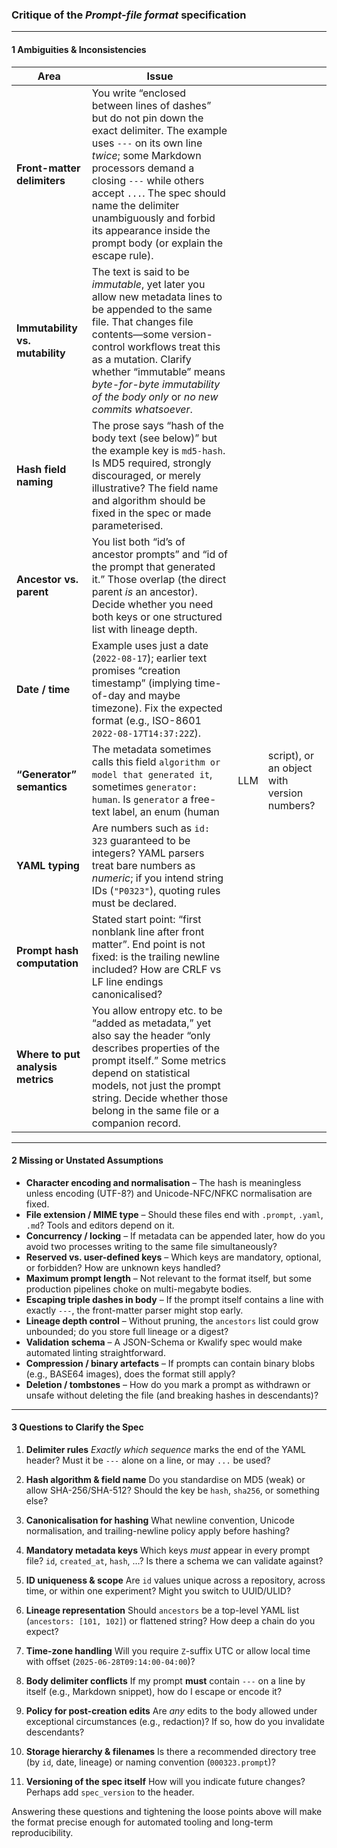 ### Critique of the *Prompt-file format* specification

---

#### 1  Ambiguities & Inconsistencies

| Area                              | Issue                                                                                                                                                                                                                                                                                                                                            |     |                                             |
| --------------------------------- | ------------------------------------------------------------------------------------------------------------------------------------------------------------------------------------------------------------------------------------------------------------------------------------------------------------------------------------------------ | --- | ------------------------------------------- |
| **Front-matter delimiters**       | You write “enclosed between lines of dashes” but do not pin down the exact delimiter. The example uses `---` on its own line *twice*; some Markdown processors demand a closing `---` while others accept `...`. The spec should name the delimiter unambiguously and forbid its appearance inside the prompt body (or explain the escape rule). |     |                                             |
| **Immutability vs. mutability**   | The text is said to be *immutable*, yet later you allow new metadata lines to be appended to the same file. That changes file contents—some version-control workflows treat this as a mutation. Clarify whether “immutable” means *byte-for-byte immutability of the body only* or *no new commits whatsoever*.                                  |     |                                             |
| **Hash field naming**             | The prose says “hash of the body text (see below)” but the example key is `md5-hash`. Is MD5 required, strongly discouraged, or merely illustrative? The field name and algorithm should be fixed in the spec or made parameterised.                                                                                                             |     |                                             |
| **Ancestor vs. parent**           | You list both “id’s of ancestor prompts” and “id of the prompt that generated it.” Those overlap (the direct parent *is* an ancestor). Decide whether you need both keys or one structured list with lineage depth.                                                                                                                              |     |                                             |
| **Date / time**                   | Example uses just a date (`2022-08-17`); earlier text promises “creation timestamp” (implying time-of-day and maybe timezone). Fix the expected format (e.g., ISO-8601 `2022-08-17T14:37:22Z`).                                                                                                                                                  |     |                                             |
| **“Generator” semantics**         | The metadata sometimes calls this field `algorithm or model that generated it`, sometimes `generator: human`. Is `generator` a free-text label, an enum (human                                                                                                                                                                                   | LLM | script), or an object with version numbers? |
| **YAML typing**                   | Are numbers such as `id: 323` guaranteed to be integers? YAML parsers treat bare numbers as *numeric*; if you intend string IDs (`"P0323"`), quoting rules must be declared.                                                                                                                                                                     |     |                                             |
| **Prompt hash computation**       | Stated start point: “first nonblank line after front matter”. End point is not fixed: is the trailing newline included? How are CRLF vs LF line endings canonicalised?                                                                                                                                                                           |     |                                             |
| **Where to put analysis metrics** | You allow entropy etc. to be “added as metadata,” yet also say the header “only describes properties of the prompt itself.” Some metrics depend on statistical models, not just the prompt string. Decide whether those belong in the same file or a companion record.                                                                           |     |                                             |

---

#### 2  Missing or Unstated Assumptions

* **Character encoding and normalisation** – The hash is meaningless unless encoding (UTF-8?) and Unicode-NFC/NFKC normalisation are fixed.
* **File extension / MIME type** – Should these files end with `.prompt`, `.yaml`, `.md`? Tools and editors depend on it.
* **Concurrency / locking** – If metadata can be appended later, how do you avoid two processes writing to the same file simultaneously?
* **Reserved vs. user-defined keys** – Which keys are mandatory, optional, or forbidden? How are unknown keys handled?
* **Maximum prompt length** – Not relevant to the format itself, but some production pipelines choke on multi-megabyte bodies.
* **Escaping triple dashes in body** – If the prompt itself contains a line with exactly `---`, the front-matter parser might stop early.
* **Lineage depth control** – Without pruning, the `ancestors` list could grow unbounded; do you store full lineage or a digest?
* **Validation schema** – A JSON-Schema or Kwalify spec would make automated linting straightforward.
* **Compression / binary artefacts** – If prompts can contain binary blobs (e.g., BASE64 images), does the format still apply?
* **Deletion / tombstones** – How do you mark a prompt as withdrawn or unsafe without deleting the file (and breaking hashes in descendants)?

---

#### 3  Questions to Clarify the Spec

1. **Delimiter rules**
   *Exactly which sequence* marks the end of the YAML header? Must it be `---` alone on a line, or may `...` be used?

2. **Hash algorithm & field name**
   Do you standardise on MD5 (weak) or allow SHA-256/SHA-512? Should the key be `hash`, `sha256`, or something else?

3. **Canonicalisation for hashing**
   What newline convention, Unicode normalisation, and trailing-newline policy apply before hashing?

4. **Mandatory metadata keys**
   Which keys *must* appear in every prompt file? `id`, `created_at`, `hash`, …? Is there a schema we can validate against?

5. **ID uniqueness & scope**
   Are `id` values unique across a repository, across time, or within one experiment? Might you switch to UUID/ULID?

6. **Lineage representation**
   Should `ancestors` be a top-level YAML list (`ancestors: [101, 102]`) or flattened string? How deep a chain do you expect?

7. **Time-zone handling**
   Will you require `Z`-suffix UTC or allow local time with offset (`2025-06-28T09:14:00-04:00`)?

8. **Body delimiter conflicts**
   If my prompt **must** contain `---` on a line by itself (e.g., Markdown snippet), how do I escape or encode it?

9. **Policy for post-creation edits**
   Are *any* edits to the body allowed under exceptional circumstances (e.g., redaction)? If so, how do you invalidate descendants?

10. **Storage hierarchy & filenames**
    Is there a recommended directory tree (by `id`, date, lineage) or naming convention (`000323.prompt`)?

11. **Versioning of the spec itself**
    How will you indicate future changes? Perhaps add `spec_version` to the header.

Answering these questions and tightening the loose points above will make the format precise enough for automated tooling and long-term reproducibility.
